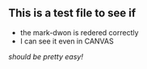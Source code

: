 ## This is a test file to see if

- the mark-dwon is redered correctly
- I can see it even in CANVAS

*should be pretty easy!*
